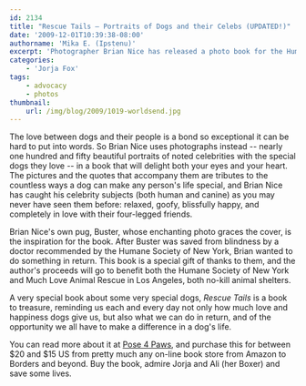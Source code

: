 ```yaml
---
id: 2134
title: "Rescue Tails — Portraits of Dogs and their Celebs (UPDATED!)"
date: '2009-12-01T10:39:38-08:00'
authorname: 'Mika E. (Ipstenu)'
excerpt: 'Photographer Brian Nice has released a photo book for the Humane Society of dogs who just happen to live with famous people, including Jorja Fox. _Updated Dec 2nd with a picture of Jorja and Ali._'
categories:
    - 'Jorja Fox'
tags:
    - advocacy
    - photos
thumbnail:
    url: /img/blog/2009/1019-worldsend.jpg
---
```


The love between dogs and their people is a bond so exceptional it can be hard to put into words. So Brian Nice uses photographs instead -- nearly one hundred and fifty beautiful portraits of noted celebrities with the special dogs they love -- in a book that will delight both your eyes and your heart. The pictures and the quotes that accompany them are tributes to the countless ways a dog can make any person's life special, and Brian Nice has caught his celebrity subjects (both human and canine) as you may never have seen them before: relaxed, goofy, blissfully happy, and completely in love with their four-legged friends.

Brian Nice's own pug, Buster, whose enchanting photo graces the cover, is the inspiration for the book. After Buster was saved from blindness by a doctor recommended by the Humane Society of New York, Brian wanted to do something in return. This book is a special gift of thanks to them, and the author's proceeds will go to benefit both the Humane Society of New York and Much Love Animal Rescue in Los Angeles, both no-kill animal shelters.

A very special book about some very special dogs, _Rescue Tails_ is a book to treasure, reminding us each and every day not only how much love and happiness dogs give us, but also what we can do in return, and of the opportunity we all have to make a difference in a dog's life.

You can read more about it at [Pose 4 Paws](http://www.pose4paws.com/), and purchase this for between $20 and $15 US from pretty much any on-line book store from Amazon to Borders and beyond. Buy the book, admire Jorja and Ali (her Boxer) and save some lives.
